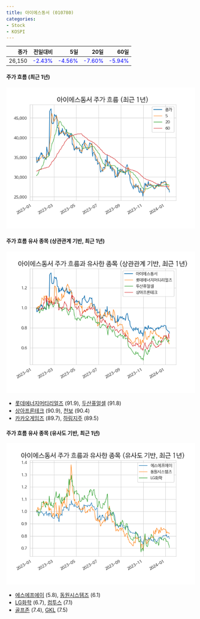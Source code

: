 ```yaml
---
title: 아이에스동서 (010780)
categories:
- Stock
- KOSPI
---
```


|종가|전일대비|5일|20일|60일|
|---:|-------:|--:|---:|---:|
|26,150|<span style="color: blue">-2.43%</span>|<span style="color: blue">-4.56%</span>|<span style="color: blue">-7.60%</span>|<span style="color: blue">-5.94%</span>|

<!-- more -->

#### 주가 흐름 (최근 1년)
![010780](/assets/images/stock/010780.png)


#### 주가 흐름 유사 종목 (상관관계 기반, 최근 1년)
![010780](/assets/images/stock/010780_corr.png)
- [롯데에너지머티리얼즈](/020150/) (91.9), [두산퓨얼셀](/336260/) (91.8)
- [상아프론테크](/089980/) (90.9), [천보](/278280/) (90.4)
- [카카오게임즈](/293490/) (89.7), [하림지주](/003380/) (89.5)


#### 주가 흐름 유사 종목 (유사도 기반, 최근 1년)
![010780](/assets/images/stock/010780_sim.png)
- [에스에프에이](/056190/) (5.8), [동원시스템즈](/014820/) (6.1)
- [LG화학](/051910/) (6.7), [컴투스](/078340/) (7.1)
- [골프존](/215000/) (7.4), [GKL](/114090/) (7.5)